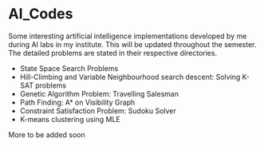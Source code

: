 # AI_Codes
Some interesting artificial intelligence implementations developed by me during AI labs in my institute. This will be updated throughout the semester. The detailed problems are stated in their respective directories.
* State Space Search Problems
* Hill-Climbing and Variable Neighbourhood search descent: Solving K-SAT problems
* Genetic Algorithm Problem: Travelling Salesman
* Path Finding: A* on Visibility Graph
* Constraint Satisfaction Problem: Sudoku Solver
* K-means clustering using MLE

More to be added soon
